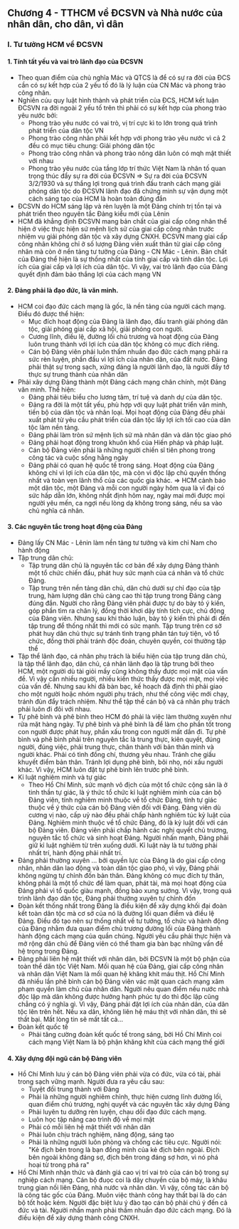 ## Chương 4 - TTHCM về ĐCSVN và Nhà nước của nhân dân, cho dân, vì dân
### I. Tư tưởng HCM về ĐCSVN
#### 1. Tính tất yếu và vai trò lãnh đạo của ĐCSVN 
- Theo quan điểm của chủ nghĩa Mác và QTCS là để có sự ra đời của ĐCS cần có sự kết hợp của 2 yếu tố đó là lý luận của CN Mác và phong trào công nhân.
- Nghiên cúu quy luật hình thành và phát triển của ĐCS, HCM kết luận ĐCSVN ra đời ngoài 2 yếu tố trên thì phải có sự kết hợp của phong trào yêu nước bởi:
	- Phong trào yêu nước có vai trò, vị trí cực kì to lớn trong quá trình phát triển của dân tộc VN
	- Phong trào công nhân phải kết hợp với phong trào yêu nước vì cả 2 đều có mục tiêu chung: Giải phóng dân tộc
	- Phong trào công nhân và phong trào nông dân luôn có mqh mật thiết với nhau
	- Phong trào yêu nước của tầng lớp trí thức Việt Nam là nhân tố quan trọng thúc đẩy sự ra đời của ĐCSVN
$\Rightarrow$ Sự ra đời của ĐCSVN 3/2/1930 và sự thắng lợi trong quá trình đấu tranh cách mạng giải phóng dân tộc do ĐCSVN lãnh đạo đã chứng minh sự vận dụng một cách sáng tạo của HCM là hoàn toàn đúng đắn
- ĐCSVN do HCM sáng lập và rèn luyện là một Đảng chính trị tồn tại và phát triển theo nguyên tắc Đảng kiểu mới của Lênin
- HCM đã khẳng định ĐCSVN mang bản chất của giai cấp công nhân thể hiện ở việc thực hiện sứ mệnh lịch sử của giai cấp công nhân trước nhiệm vụ giải phóng dân tộc và xây dựng CNXH. ĐCSVN mang giai cấp công nhân không chỉ ở số lượng Đảng viên xuất thân từ giai cấp công nhân mà còn ở nền tảng tư tưởng của Đảng - CN Mác - Lênin. Bản chất của Đảng thể hiện là sự thống nhất của tính giai cấp và tính dân tộc. Lợi ích của giai cấp và lợi ích của dân tộc. Vì vậy, vai trò lãnh đạo của Đảng quyết định đảm bảo thắng lợi của cách mạng VN
#### 2. Đảng phải là đạo đức, là văn minh.
- HCM coi đạo đức cách mạng là gốc, là nền tảng của người cách mạng. Điều đó được thể hiện:
	- Mục đích hoạt động của Đảng là lãnh đạo, đấu tranh giải phóng dân tộc, giải phóng giai cấp xã hội, giải phóng con người.
	- Cương lĩnh, điều lệ, đường lối chủ trương và hoạt động của Đảng luôn trung thành với lợi ích của dân tộc không có mục đích riêng.
	- Cán bộ Đảng viên phải luôn thấm nhuần đạo đức cách mạng phải ra sức rèn luyện, phấn đấu vì lợi ích của nhân dân, của đất nước. Đảng phải thật sự trong sạch, xứng đáng là người lãnh đạo, là người đầy tớ thực sự trung thành của nhân dân
- Phải xây dựng Đảng thành một Đảng cách mạng chân chính, một Đảng văn minh. Thể hiện:
	- Đảng phải tiêu biểu cho lương tâm, trí tuệ và danh dự của dân tộc.
	- Đảng ra đời là một tất yếu, phù hợp với quy luật phát triển văn minh, tiến bộ của dân tộc và nhân loại. Mọi hoạt động của Đảng đều phải xuất phát từ yêu cầu phát triển của dân tộc lấy lợi ích tối cao của dân tộc làm nền tảng.
	- Đảng phải làm tròn sứ mệnh lịch sử mà nhân dân và dân tộc giao phó
	- Đảng phải hoạt động trong khuôn khổ của Hiến pháp và pháp luật.
	- Cán bộ Đảng viên phải là những người chiến sĩ tiên phong trong công tác và cuộc sống hằng ngày
	- Đảng phải có quan hệ quốc tế trong sáng. Hoạt động của Đảng không chỉ vì lợi ích của dân tộc, mà còn vì độc lập chủ quyền thống nhất và toàn vẹn lãnh thổ của các quốc gia khác.
$\Rightarrow$ HCM cảnh báo một dân tộc, một Đảng và mỗi con người ngày hôm qua là vĩ đại có sức hấp dẫn lớn, không nhất định hôm nay, ngày mai mới được mọi người yêu mến, ca ngợi nếu lòng dạ không trong sáng, nếu sa vào chủ nghĩa cá nhân.
#### 3. Các nguyên tắc trong hoạt động của Đảng
- Đảng lấy CN Mác - Lênin làm nền tảng tư tưởng và kim chỉ Nam cho hành động
- Tập trung dân chủ:
	- Tập trung dân chủ là nguyên tắc cơ bản để xây dựng Đảng thành một tổ chức chiến đấu, phát huy sức mạnh của cá nhân và tổ chức Đảng.
	- Tập trung trên nền tảng dân chủ, dân chủ dưới sự chỉ đạo của tập trung, hàm lượng dân chủ càng cao thì tập trung trong Đảng càng đúng đắn. Người cho rằng Đảng viên phải được tự do bày tỏ ý kiến, góp phần tìm ra chân lý, đồng thời khơi dậy tính tích cực, chủ động của Đảng viên. Nhưng sau khi thảo luận, bày tỏ ý kiến thì phải đi đến tập trung để thống nhất thì mới có sức mạnh. Tập trung trên cơ sở phát huy dân chủ thực sự tránh tình trạng phân tán tuỳ tiện, vô tổ chức, đồng thời phải tránh độc đoán, chuyên quyền, coi thường tập thể
- Tập thể lãnh đạo, cá nhân phụ trách là biểu hiện của tập trung dân chủ, là tập thể lãnh đạo, dân chủ, cá nhân lãnh đạo là tập trung bởi theo HCM, một người dù tài giỏi mấy cũng không thấy được mọi mặt của vấn đề. Vì vậy cần nhiều người, nhiều kiến thức thấy được mọi mặt, mọi việc của vấn đề. Nhưng sau khi đã bàn bạc, kế hoạch đã định thì phải giao cho một người hoặc nhóm người phụ trách, như thế công việc mới chạy, tránh đùn đẩy trách nhiệm. Như thể tập thể cán bộ và cá nhân phụ trách phải luôn đi đôi với nhau.
- Tự phê bình và phê bình theo HCM đó phải là việc làm thường xuyên như rửa mặt hàng ngày. Tự phê bình và phê bình là để làm cho phần tốt trong con người được phát huy, phần xấu trong con người mất dần đi. Tự phê bình và phê bình phải trên nguyên tắc là trung thực, kiên quyết, đúng người, đúng việc, phải trung thực, chân thành với bản thân mình và người khác. Phải có tình đồng chí, thương yêu nhau. Tránh che giấu khuyết điểm bản thân. Tránh lợi dụng phê bình, bôi nhọ, nói xấu người khác. Vì vậy, HCM luôn đặt tự phê bình lên trước phê bình.
- Kỉ luật nghiêm minh và tự giác
	- Theo Hồ Chí Minh, sức mạnh vô địch của một tổ chức cộng sản là ở tinh thần tự giác, là ý thức tổ chức kỉ luật nghiêm minh của cán bộ Đảng viên, tính nghiêm minh thuộc về tổ chức Đảng, tính tự giác thuộc về ý thức của cán bộ Đảng viên đối với Đảng. Đảng viên dù cương vị nào, cấp uỷ nào đều phải chấp hành nghiêm túc kỷ luật của Đảng. Nghiêm minh thuộc về tổ chức Đảng, đó là kỷ luật đối với cán bộ Đảng viên. Đảng viên phải chấp hành các nghị quyết chủ trương, nguyên tắc tổ chức và sinh hoạt Đảng. Người nhấn mạnh, Đảng phải giữ kỉ luật nghiêm từ trên xuống dưới. Kỉ luật này là tư tưởng phải nhất trí, hành động phải nhất trí.
- Đảng phải thường xuyên ... bởi quyền lực của Đảng là do giai cấp công nhân, nhân dân lao động và toàn dân tộc giao phó, vì vậy, Đảng phải không ngừng tự chỉnh đốn bản thân. Đảng không có mục đích tự thân, không phải là một tổ chức để làm quan, phát tài, mà mọi hoạt động của Đảng phải vì tổ quốc giàu mạnh, đồng bào xung sướng. Vì vậy, trong quá trình lãnh đạo dân tộc, Đảng phải thường xuyên tự chỉnh đốn
- Đoàn kết thống nhất trong Đảng là điều kiện để xây dựng khối đại đoàn kết toàn dân tộc mà cơ sở của nó là đường lối quan điểm và điều lệ Đảng. Điều đó tạo nên sự thống nhất về tư tưởng, tổ chức và hành động của Đảng nhằm đưa quan điểm chủ trương đường lối của Đảng thành hành động cách mạng của quần chúng. Người yêu cầu phải thực hiện và mở rộng dân chủ để Đảng viên có thể tham gia bàn bạc những vấn đề hệ trọng trong Đảng. 
- Đảng phải liên hệ mật thiết với nhân dân, bởi ĐCSVN là một bộ phận của toàn thể dân tộc Việt Nam. Mối quan hệ của Đảng, giai cấp công nhân và nhân dân Việt Nam là mối quan hệ khăng khít máu thịt. Hồ Chí Minh đã nhiều lần phê bình cán bộ Đảng viên vác mặt quan cách mạng xâm phạm quyền làm chủ của nhân dân. Người nêu quan điểm nếu nước nhà độc lập mà dân không được hưởng hạnh phúc tự do thì độc lập cũng chẳng có ý nghĩa gì. Vì vậy, Đảng phải đặt lợi ích của nhân dân, của dân tộc lên trên hết. Nếu xa dân, không liên hệ máu thịt với nhân dân, thì sẽ thất bại. Mất lòng tin sẽ mất tất cả...
- Đoàn kết quốc tế
	- Phải tăng cường đoàn kết quốc tế trong sáng, bởi Hồ Chí Minh coi cách mạng Việt Nam là bộ phận khăng khít của cách mạng thế giới
#### 4. Xây dựng đội ngũ cán bộ Đảng viên
- Hồ Chí Minh lưu ý cán bộ Đảng viên phải vừa có đức, vừa có tài, phải trong sạch vững mạnh. Người đưa ra yêu cầu sau:
	- Tuyệt đối trung thành với Đảng
	- Phải là những người nghiêm chỉnh, thực hiện cương lĩnh đường lối, quan điểm chủ trương, nghị quyết và các nguyên tắc xây dựng Đảng
	- Phải luyên tu dưỡng rèn luyện, chau dồi đạo đức cách mạng.
	- Luôn học tập nâng cao trình độ về mọi mặt
	- Phải có mỗi liên hệ mật thiết với nhân dân
	- Phải luôn chịu trách nghiệm, năng động, sáng tạo
	- Phải là những người luôn phòng và chống các tiêu cực. Người nói: "Kẻ địch bên trong là bạn đồng minh của kẻ địch bên ngoài. Địch bên ngoài không đáng sợ, địch bên trong đáng sợ hơn, vì nó phá hoại từ trong phá ra"
- Hồ Chí Minh nhận thức và đánh giá cao vị trí vai trò của cán bộ trong sự nghiệp cách mạng. Cán bộ đuọc coi là dây chuyền của bộ máy, là khâu trung gian nối liên Đảng, nhà nước và nhân dân. Vì vậy, công tác cán bộ là công tác gốc của Đảng. Muôn việc thành công hay thất bại là do cán bộ tốt hoặc kém. Người đặc biệt lưu ý đào tạo cán bộ phải chú ý đến cả đức và tài. Người nhấn mạnh phải thấm nhuần đạo đức cách mạng. Đó là điều kiện để xây dựng thành công CNXH.